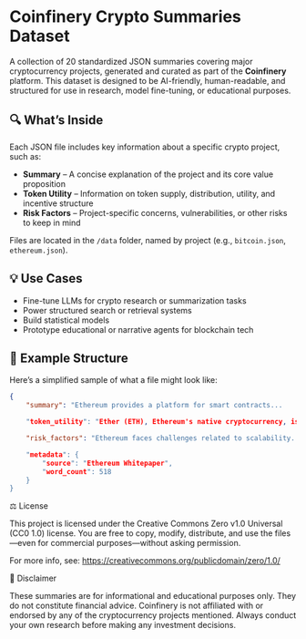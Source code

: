 # Coinfinery Crypto Summaries Dataset

A collection of 20 standardized JSON summaries covering major cryptocurrency projects, generated and curated as part of the **Coinfinery** platform. This dataset is designed to be AI-friendly, human-readable, and structured for use in research, model fine-tuning, or educational purposes.

## 🔍 What’s Inside

Each JSON file includes key information about a specific crypto project, such as:

- **Summary** – A concise explanation of the project and its core value proposition  
- **Token Utility** – Information on token supply, distribution, utility, and incentive structure  
- **Risk Factors** – Project-specific concerns, vulnerabilities, or other risks to keep in mind  

Files are located in the `/data` folder, named by project (e.g., `bitcoin.json`, `ethereum.json`).

## 💡 Use Cases

- Fine-tune LLMs for crypto research or summarization tasks  
- Power structured search or retrieval systems  
- Build statistical models
- Prototype educational or narrative agents for blockchain tech

## 🧠 Example Structure

Here’s a simplified sample of what a file might look like:

```json
{
    "summary": "Ethereum provides a platform for smart contracts...

    "token_utility": "Ether (ETH), Ethereum's native cryptocurrency, is used for transactions...

    "risk_factors": "Ethereum faces challenges related to scalability...

    "metadata": {
        "source": "Ethereum Whitepaper",
        "word_count": 518
    }
}

```

⚖️ License

This project is licensed under the Creative Commons Zero v1.0 Universal (CC0 1.0) license.
You are free to copy, modify, distribute, and use the files—even for commercial purposes—without asking permission.

For more info, see: https://creativecommons.org/publicdomain/zero/1.0/

🛑 Disclaimer

These summaries are for informational and educational purposes only.
They do not constitute financial advice.
Coinfinery is not affiliated with or endorsed by any of the cryptocurrency projects mentioned.
Always conduct your own research before making any investment decisions.

